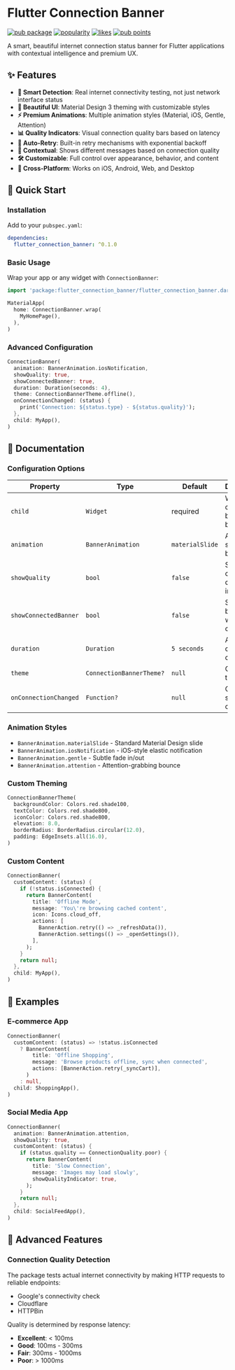 
# Flutter Connection Banner

[![pub package](https://img.shields.io/pub/v/flutter_connection_banner.svg)](https://pub.dev/packages/flutter_connection_banner)
[![popularity](https://badges.bar/flutter_connection_banner/popularity)](https://pub.dev/packages/flutter_connection_banner/score)
[![likes](https://badges.bar/flutter_connection_banner/likes)](https://pub.dev/packages/flutter_connection_banner/score)
[![pub points](https://badges.bar/flutter_connection_banner/pub%20points)](https://pub.dev/packages/flutter_connection_banner/score)

A smart, beautiful internet connection status banner for Flutter applications with contextual intelligence and premium UX.

## ✨ Features

- **🧠 Smart Detection**: Real internet connectivity testing, not just network interface status
- **🎨 Beautiful UI**: Material Design 3 theming with customizable styles
- **⚡ Premium Animations**: Multiple animation styles (Material, iOS, Gentle, Attention)
- **📊 Quality Indicators**: Visual connection quality bars based on latency
- **🔄 Auto-Retry**: Built-in retry mechanisms with exponential backoff
- **🎯 Contextual**: Shows different messages based on connection quality
- **🛠 Customizable**: Full control over appearance, behavior, and content
- **📱 Cross-Platform**: Works on iOS, Android, Web, and Desktop

## 🚀 Quick Start

### Installation

Add to your `pubspec.yaml`:

```yaml
dependencies:
  flutter_connection_banner: ^0.1.0
```

### Basic Usage

Wrap your app or any widget with `ConnectionBanner`:

```dart
import 'package:flutter_connection_banner/flutter_connection_banner.dart';

MaterialApp(
  home: ConnectionBanner.wrap(
    MyHomePage(),
  ),
)
```

### Advanced Configuration

```dart
ConnectionBanner(
  animation: BannerAnimation.iosNotification,
  showQuality: true,
  showConnectedBanner: true,
  duration: Duration(seconds: 4),
  theme: ConnectionBannerTheme.offline(),
  onConnectionChanged: (status) {
    print('Connection: ${status.type} - ${status.quality}');
  },
  child: MyApp(),
)
```

## 📖 Documentation

### Configuration Options

| Property | Type | Default | Description |
|----------|------|---------|-------------|
| `child` | `Widget` | required | Widget to display below banner |
| `animation` | `BannerAnimation` | `materialSlide` | Animation style for banner |
| `showQuality` | `bool` | `false` | Show connection quality indicator |
| `showConnectedBanner` | `bool` | `false` | Show brief banner when connected |
| `duration` | `Duration` | `5 seconds` | Auto-dismiss duration |
| `theme` | `ConnectionBannerTheme?` | `null` | Custom theme |
| `onConnectionChanged` | `Function?` | `null` | Connection status callback |

### Animation Styles

- `BannerAnimation.materialSlide` - Standard Material Design slide
- `BannerAnimation.iosNotification` - iOS-style elastic notification
- `BannerAnimation.gentle` - Subtle fade in/out
- `BannerAnimation.attention` - Attention-grabbing bounce

### Custom Theming

```dart
ConnectionBannerTheme(
  backgroundColor: Colors.red.shade100,
  textColor: Colors.red.shade800,
  iconColor: Colors.red.shade800,
  elevation: 8.0,
  borderRadius: BorderRadius.circular(12.0),
  padding: EdgeInsets.all(16.0),
)
```

### Custom Content

```dart
ConnectionBanner(
  customContent: (status) {
    if (!status.isConnected) {
      return BannerContent(
        title: 'Offline Mode',
        message: 'You\'re browsing cached content',
        icon: Icons.cloud_off,
        actions: [
          BannerAction.retry(() => _refreshData()),
          BannerAction.settings(() => _openSettings()),
        ],
      );
    }
    return null;
  },
  child: MyApp(),
)
```

## 🎯 Examples

### E-commerce App
```dart
ConnectionBanner(
  customContent: (status) => !status.isConnected 
    ? BannerContent(
        title: 'Offline Shopping',
        message: 'Browse products offline, sync when connected',
        actions: [BannerAction.retry(_syncCart)],
      )
    : null,
  child: ShoppingApp(),
)
```

### Social Media App
```dart
ConnectionBanner(
  animation: BannerAnimation.attention,
  showQuality: true,
  customContent: (status) {
    if (status.quality == ConnectionQuality.poor) {
      return BannerContent(
        title: 'Slow Connection',
        message: 'Images may load slowly',
        showQualityIndicator: true,
      );
    }
    return null;
  },
  child: SocialFeedApp(),
)
```

## 🔧 Advanced Features

### Connection Quality Detection

The package tests actual internet connectivity by making HTTP requests to reliable endpoints:

- Google's connectivity check
- Cloudflare
- HTTPBin

Quality is determined by response latency:
- **Excellent**: < 100ms
- **Good**: 100ms - 300ms
- **Fair**: 300ms - 1000ms
- **Poor**: > 1000ms

